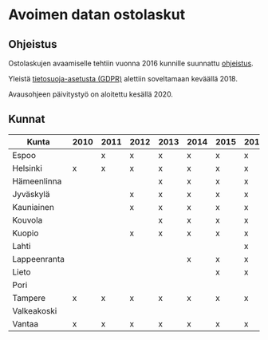 # Avoimen datan ostolaskut

## Ohjeistus

Ostolaskujen avaamiselle tehtiin vuonna 2016 kunnille suunnattu [ohjeistus](https://www.avoindata.fi/data/fi/dataset/ostolaskujen-avaamisohje-kunnille).

Yleistä [tietosuoja-asetusta (GDPR)](https://eur-lex.europa.eu/legal-content/FI/TXT/?uri=celex%3A32016R0679) alettiin soveltamaan keväällä 2018.

Avausohjeen päivitystyö on aloitettu kesällä 2020.

## Kunnat

| Kunta       | 2010 | 2011 | 2012 | 2013 | 2014 | 2015 | 2016 | 2017 | 2018 | 2019 | 2020 |
| -----       | ---- | ---- | ---- | ---- | ---- | ---- | ---- | ---- | ---- | ---- | ---- |
| Espoo       |      |  x   |  x   |  x   |  x   |  x   |  x   |  x   |  x   |  x   |      |
| Helsinki    |  x   |  x   |  x   |  x   |  x   |  x   |  x   |  x   |  x   |  x   |  x   |
| Hämeenlinna |      |      |      |  x   |  x   |  x   |  x   |  x   |  x   |  x   |      |
| Jyväskylä   |      |      |  x   |  x   |  x   |  x   |  x   |  x   |  x   |  x   |      |
| Kauniainen  |      |      |  x   |  x   |  x   |  x   |  x   |  x   |  x   |  x   |      |
| Kouvola     |      |      |      |  x   |  x   |  x   |  x   |  x   |  x   |  x   |      |
| Kuopio      |      |      |  x   |  x   |  x   |  x   |  x   |  x   |  x   |  x   |      |
| Lahti       |      |      |      |      |      |      |  x   |  x   |  x   |  x   |      |
| Lappeenranta|      |      |      |      |  x   |  x   |  x   |  x   |  x   |  x   |      |
| Lieto       |      |      |      |      |      |  x   |  x   |  x   |  x   |  x   |      |
| Pori        |      |      |      |      |      |      |      |  x   |  x   |  x   |      |
| Tampere     |  x   |  x   |  x   |  x   |  x   |  x   |  x   |  x   |  x   |  x   |      |
| Valkeakoski |      |      |      |      |      |      |      |  x   |  x   |      |      |
| Vantaa      |  x   |  x   |  x   |  x   |  x   |  x   |  x   |  x   |  x   |  x   |      |
